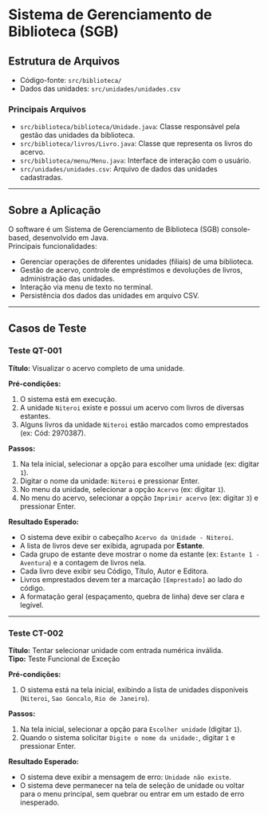 # Sistema de Gerenciamento de Biblioteca (SGB)

## Estrutura de Arquivos

- Código-fonte: `src/biblioteca/`
- Dados das unidades: `src/unidades/unidades.csv`

### Principais Arquivos

- `src/biblioteca/biblioteca/Unidade.java`: Classe responsável pela gestão das unidades da biblioteca.
- `src/biblioteca/livros/Livro.java`: Classe que representa os livros do acervo.
- `src/biblioteca/menu/Menu.java`: Interface de interação com o usuário.
- `src/unidades/unidades.csv`: Arquivo de dados das unidades cadastradas.

---

## Sobre a Aplicação

O software é um Sistema de Gerenciamento de Biblioteca (SGB) console-based, desenvolvido em Java.  
Principais funcionalidades:

- Gerenciar operações de diferentes unidades (filiais) de uma biblioteca.
- Gestão de acervo, controle de empréstimos e devoluções de livros, administração das unidades.
- Interação via menu de texto no terminal.
- Persistência dos dados das unidades em arquivo CSV.

---

## Casos de Teste

### Teste QT-001

**Título:** Visualizar o acervo completo de uma unidade.

**Pré-condições:**
1. O sistema está em execução.
2. A unidade `Niteroi` existe e possui um acervo com livros de diversas estantes.
3. Alguns livros da unidade `Niteroi` estão marcados como emprestados (ex: Cód: 2970387).

**Passos:**
1. Na tela inicial, selecionar a opção para escolher uma unidade (ex: digitar `1`).
2. Digitar o nome da unidade: `Niteroi` e pressionar Enter.
3. No menu da unidade, selecionar a opção `Acervo` (ex: digitar `1`).
4. No menu do acervo, selecionar a opção `Imprimir acervo` (ex: digitar `3`) e pressionar Enter.

**Resultado Esperado:**
- O sistema deve exibir o cabeçalho `Acervo da Unidade - Niteroi`.
- A lista de livros deve ser exibida, agrupada por **Estante**.
- Cada grupo de estante deve mostrar o nome da estante (ex: `Estante 1 - Aventura`) e a contagem de livros nela.
- Cada livro deve exibir seu Código, Título, Autor e Editora.
- Livros emprestados devem ter a marcação `[Emprestado]` ao lado do código.
- A formatação geral (espaçamento, quebra de linha) deve ser clara e legível.

---

### Teste CT-002

**Título:** Tentar selecionar unidade com entrada numérica inválida.  
**Tipo:** Teste Funcional de Exceção

**Pré-condições:**
1. O sistema está na tela inicial, exibindo a lista de unidades disponíveis (`Niteroi`, `Sao Goncalo`, `Rio de Janeiro`).

**Passos:**
1. Na tela inicial, selecionar a opção para `Escolher unidade` (digitar `1`).
2. Quando o sistema solicitar `Digite o nome da unidade:`, digitar `1` e pressionar Enter.

**Resultado Esperado:**
- O sistema deve exibir a mensagem de erro: `Unidade não existe`.
- O sistema deve permanecer na tela de seleção de unidade ou voltar para o menu principal, sem quebrar ou entrar em um estado de erro inesperado.